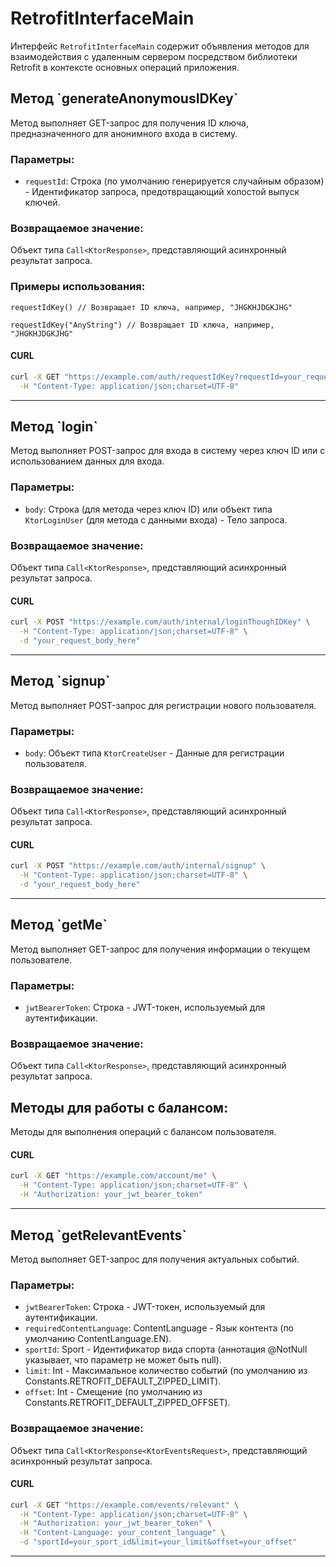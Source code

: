 <!DOCTYPE html>
<html lang="ru">
<head>
  <meta charset="UTF-8">
  <meta name="viewport" content="width=device-width, initial-scale=1.0">
  
</head>
<body>

<h1>RetrofitInterfaceMain</h1>

<p>Интерфейс <code>RetrofitInterfaceMain</code> содержит объявления методов для взаимодействия с удаленным сервером
посредством библиотеки Retrofit в контексте основных операций приложения.</p>

<h2>Метод `generateAnonymousIDKey`</h2>

<p>Метод выполняет GET-запрос для получения ID ключа, предназначенного для анонимного входа в систему.</p>

<h3>Параметры:</h3>

<ul>
  <li><code>requestId</code>: Строка (по умолчанию генерируется случайным образом) - Идентификатор запроса, предотвращающий холостой выпуск ключей.</li>
</ul>

<h3>Возвращаемое значение:</h3>

Объект типа <code>Call<KtorResponse<KtorIdKeyRelease>></code>, представляющий асинхронный результат запроса.

<h3>Примеры использования:</h3>

<pre><code>requestIdKey() // Возвращает ID ключа, например, "JHGKHJDGKJHG"</code></pre>
<pre><code>requestIdKey("AnyString") // Возвращает ID ключа, например, "JHGKHJDGKJHG"</code></pre>

#### CURL
```bash
curl -X GET "https://example.com/auth/requestIdKey?requestId=your_request_id" \
  -H "Content-Type: application/json;charset=UTF-8"
```

<hr>

<h2>Метод `login`</h2>

<p>Метод выполняет POST-запрос для входа в систему через ключ ID или с использованием данных для входа.</p>

<h3>Параметры:</h3>

<ul>
  <li><code>body</code>: Строка (для метода через ключ ID) или объект типа <code>KtorLoginUser</code> (для метода с данными входа) - Тело запроса.</li>
</ul>

<h3>Возвращаемое значение:</h3>

Объект типа <code>Call<KtorResponse<KtorLoginInUser>></code>, представляющий асинхронный результат запроса.


#### CURL
```bash
curl -X POST "https://example.com/auth/internal/loginThoughIDKey" \
  -H "Content-Type: application/json;charset=UTF-8" \
  -d "your_request_body_here"
```

<hr>

<h2>Метод `signup`</h2>

<p>Метод выполняет POST-запрос для регистрации нового пользователя.</p>

<h3>Параметры:</h3>

<ul>
  <li><code>body</code>: Объект типа <code>KtorCreateUser</code> - Данные для регистрации пользователя.</li>
</ul>

<h3>Возвращаемое значение:</h3>

Объект типа <code>Call<KtorResponse<KtorCreatedUser>></code>, представляющий асинхронный результат запроса.

#### CURL
```bash
curl -X POST "https://example.com/auth/internal/signup" \
  -H "Content-Type: application/json;charset=UTF-8" \
  -d "your_request_body_here"
```

<hr>

<h2>Метод `getMe`</h2>

<p>Метод выполняет GET-запрос для получения информации о текущем пользователе.</p>

<h3>Параметры:</h3>

<ul>
  <li><code>jwtBearerToken</code>: Строка - JWT-токен, используемый для аутентификации.</li>
</ul>

<h3>Возвращаемое значение:</h3>

Объект типа <code>Call<KtorResponse<KtorObtainMe>></code>, представляющий асинхронный результат запроса.

<h2>Методы для работы с балансом:</h2>

<p>Методы для выполнения операций с балансом пользователя.</p>

#### CURL
```bash
curl -X GET "https://example.com/account/me" \
  -H "Content-Type: application/json;charset=UTF-8" \
  -H "Authorization: your_jwt_bearer_token"
```

<hr>

<h2>Метод `getRelevantEvents`</h2>

<p>Метод выполняет GET-запрос для получения актуальных событий.</p>

<h3>Параметры:</h3>

<ul>
  <li><code>jwtBearerToken</code>: Строка - JWT-токен, используемый для аутентификации.</li>
  <li><code>requiredContentLanguage</code>: ContentLanguage - Язык контента (по умолчанию ContentLanguage.EN).</li>
  <li><code>sportId</code>: Sport - Идентификатор вида спорта (аннотация @NotNull указывает, что параметр не может быть null).</li>
  <li><code>limit</code>: Int - Максимальное количество событий (по умолчанию из Constants.RETROFIT_DEFAULT_ZIPPED_LIMIT).</li>
  <li><code>offset</code>: Int - Смещение (по умолчанию из Constants.RETROFIT_DEFAULT_ZIPPED_OFFSET).</li>
</ul>

<h3>Возвращаемое значение:</h3>

Объект типа <code>Call<KtorResponse<KtorEventsRequest<KtorEventSlim>></code>, представляющий асинхронный результат запроса.

#### CURL
```bash
curl -X GET "https://example.com/events/relevant" \
  -H "Content-Type: application/json;charset=UTF-8" \
  -H "Authorization: your_jwt_bearer_token" \
  -H "Content-Language: your_content_language" \
  -d "sportId=your_sport_id&limit=your_limit&offset=your_offset"
```

<hr>
</body>
</html>
